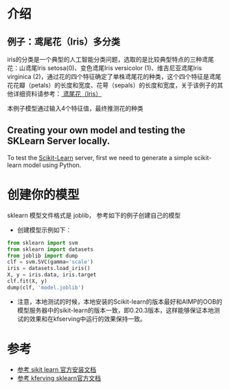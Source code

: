 
# 介绍
## 例子：鸢尾花（Iris）多分类
iris的分类是一个典型的人工智能分类问题，选取的是比较典型特点的三种鸢尾花：山鸢尾Iris setosa(0)、变色鸢尾Iris versicolor (1)、维吉尼亚鸢尾Iris virginica (2)，通过花的四个特征确定了单株鸢尾花的种类，这个四个特征是鸢尾花花瓣（petals）的长度和宽度、花萼（sepals）的长度和宽度，关于该例子的其他详细资料请参考：[ 鸢尾花（Iris）](https://blog.csdn.net/heivy/article/details/100512264)

本例子模型通过输入4个特征值，最终推测花的种类
## Creating your own model and testing the SKLearn Server locally.

To test the [Scikit-Learn](https://scikit-learn.org/stable/) server, first we need to generate a simple scikit-learn model using Python. 
# 创建你的模型
sklearn 模型文件格式是 joblib， 参考如下的例子创建自己的模型

* 创建模型示例如下：

```python 3.7
from sklearn import svm
from sklearn import datasets
from joblib import dump
clf = svm.SVC(gamma='scale')
iris = datasets.load_iris()
X, y = iris.data, iris.target
clf.fit(X, y)
dump(clf, 'model.joblib')
```
* 注意，本地测试的时候，本地安装的Scikit-learn的版本最好和AIMP的OOB的模型服务器中的sikit-learn的版本一致，即0.20.3版本，这样能够保证本地测试的效果和在kfserving中运行的效果保持一致。

# 参考
* [参考 sikit learn 官方安装文档](https://scikit-learn.org/stable/install.html)
* [参考 kferving sklearn官方文档](https://github.com/chuangxinyuan/aimp-kfserving/tree/release-0.6/docs/samples/v1beta1/sklearn/v1)


